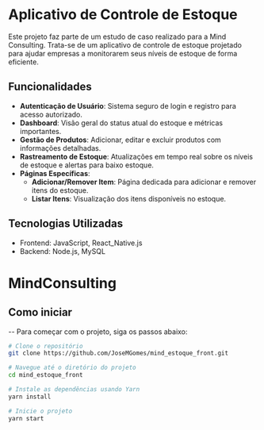 # Aplicativo de Controle de Estoque

Este projeto faz parte de um estudo de caso realizado para a Mind Consulting. Trata-se de um aplicativo de controle de estoque projetado para ajudar empresas a monitorarem seus níveis de estoque de forma eficiente.

## Funcionalidades

- **Autenticação de Usuário**: Sistema seguro de login e registro para acesso autorizado.
- **Dashboard**: Visão geral do status atual do estoque e métricas importantes.
- **Gestão de Produtos**: Adicionar, editar e excluir produtos com informações detalhadas.
- **Rastreamento de Estoque**: Atualizações em tempo real sobre os níveis de estoque e alertas para baixo estoque.
- **Páginas Específicas**:
  - **Adicionar/Remover Item**: Página dedicada para adicionar e remover itens do estoque.
  - **Listar Itens**: Visualização dos itens disponíveis no estoque.

## Tecnologias Utilizadas

- Frontend: JavaScript, React_Native.js
- Backend: Node.js, MySQL

# MindConsulting

## Como iniciar

-- Para começar com o projeto, siga os passos abaixo:

```bash
# Clone o repositório
git clone https://github.com/JoseMGomes/mind_estoque_front.git

# Navegue até o diretório do projeto
cd mind_estoque_front

# Instale as dependências usando Yarn
yarn install

# Inicie o projeto
yarn start

